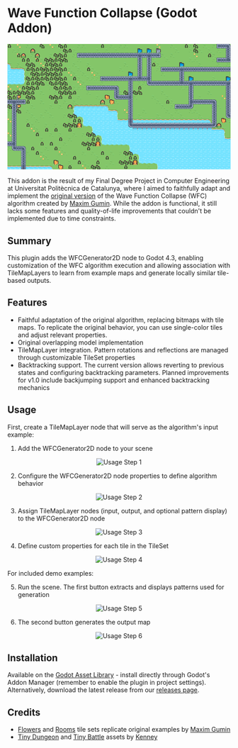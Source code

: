 # Wave Function Collapse (Godot Addon)

![Generated TileMapLayer example](media/readme/tiny_battle_example.png)

This addon is the result of my Final Degree Project in Computer Engineering at Universitat Politècnica de Catalunya, where I aimed to faithfully adapt and implement the [original version](https://github.com/mxgmn/WaveFunctionCollapse) of the Wave Function Collapse (WFC) algorithm created by [Maxim Gumin](https://github.com/mxgmn). While the addon is functional, it still lacks some features and quality-of-life improvements that couldn't be implemented due to time constraints.

## Summary

This plugin adds the WFCGenerator2D node to Godot 4.3, enabling customization of the WFC algorithm execution and allowing association with TileMapLayers to learn from example maps and generate locally similar tile-based outputs.

## Features

- Faithful adaptation of the original algorithm, replacing bitmaps with tile maps. To replicate the original behavior, you can use single-color tiles and adjust relevant properties.
- Original overlapping model implementation
- TileMapLayer integration. Pattern rotations and reflections are managed through customizable TileSet properties
- Backtracking support. The current version allows reverting to previous states and configuring backtracking parameters. Planned improvements for v1.0 include backjumping support and enhanced backtracking mechanics

## Usage

First, create a TileMapLayer node that will serve as the algorithm's input example:

1. Add the WFCGenerator2D node to your scene

<p align="center"><img alt="Usage Step 1" src="media/readme/Usage step 1.gif"></p>

2. Configure the WFCGenerator2D node properties to define algorithm behavior

<p align="center"><img alt="Usage Step 2" src="media/readme/Usage step 2.gif"></p>

3. Assign TileMapLayer nodes (input, output, and optional pattern display) to the WFCGenerator2D node

<p align="center"><img alt="Usage Step 3" src="media/readme/Usage step 3.gif"></p>

4. Define custom properties for each tile in the TileSet

<p align="center"><img alt="Usage Step 4" src="media/readme/Usage step 4.gif"></p>

For included demo examples:

5. Run the scene. The first button extracts and displays patterns used for generation

<p align="center"><img alt="Usage Step 5" src="media/readme/Usage step 5.gif"></p>

6. The second button generates the output map

<p align="center"><img alt="Usage Step 6" src="media/readme/Usage step 6.gif"></p>

## Installation

Available on the [Godot Asset Library](https://godotengine.org/asset-library/asset) - install directly through Godot's Addon Manager (remember to enable the plugin in project settings). Alternatively, download the latest release from our [releases page](https://github.com/Rayogenesis/WaveFunctionCollapse-GodotAddon/releases).

## Credits

- [Flowers](https://github.com/mxgmn/WaveFunctionCollapse/blob/master/samples/Flowers.png) and [Rooms](https://github.com/mxgmn/WaveFunctionCollapse/blob/master/samples/Rooms.png) tile sets replicate original examples by [Maxim Gumin](https://github.com/mxgmn)
- [Tiny Dungeon](https://kenney.nl/assets/tiny-dungeon) and [Tiny Battle](https://kenney.nl/assets/tiny-battle) assets by [Kenney](https://kenney.nl/)